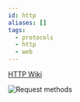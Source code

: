 ```yaml
---
id: http
aliases: []
tags:
  - protocols
  - http
  - web
---
```

[HTTP Wiki](https://en.wikipedia.org/wiki/HTTP) 

![Request methods](assets/2024-11-11-at-16-36-02.avif)
